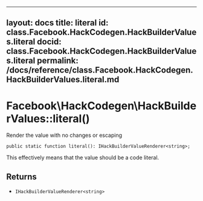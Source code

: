 
***

layout: docs
title: literal
id: class.Facebook.HackCodegen.HackBuilderValues.literal
docid: class.Facebook.HackCodegen.HackBuilderValues.literal
permalink: /docs/reference/class.Facebook.HackCodegen.HackBuilderValues.literal.md
---







# Facebook\\HackCodegen\\HackBuilderValues::literal()




Render the value with no changes or escaping




``` Hack
public static function literal(): IHackBuilderValueRenderer<string>;
```




This effectively means that the value should be a code literal.




## Returns




* ` IHackBuilderValueRenderer<string> `